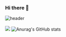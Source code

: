 ### Hi there 👋

<!--
**201580ag/201580ag** is a ✨ _special_ ✨ repository because its `README.md` (this file) appears on your GitHub profile.

Here are some ideas to get you started:

- 🔭 I am learning.
- 🌱 c#, c++, python, ...
- 👯 I’m looking to collaborate on ...
- 🤔 I’m looking for help with ...
- 💬 Ask me about ...
- 📫 ROSTMI#3770
- 😄 Pronouns: ...
- ⚡ Fun fact: ...
-->
![header](https://capsule-render.vercel.app/api?type=waving&color=0:EEFF00,100:a82da8&height=300&section=header&text=WELCOME&fontSize=40)
<br/><br/>
<a href="https://discord.gg/AWvsyjWmvn" target="_blank"><img src="https://img.shields.io/badge/Discord#5865F2?style=flat-square&logo=discord&logoColor=white"/></a>
![Anurag's GitHub stats](https://github-readme-stats.vercel.app/api?username=201580ag&show_icons=true&theme=great-gatsby)
